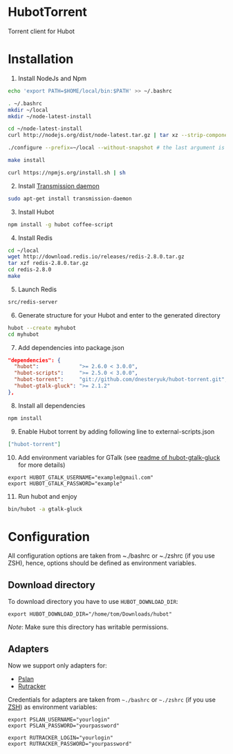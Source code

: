 # HubotTorrent

Torrent client for Hubot

# Installation

1. Install NodeJs and Npm

  ```bash
  echo 'export PATH=$HOME/local/bin:$PATH' >> ~/.bashrc

  . ~/.bashrc
  mkdir ~/local
  mkdir ~/node-latest-install

  cd ~/node-latest-install
  curl http://nodejs.org/dist/node-latest.tar.gz | tar xz --strip-components=1

  ./configure --prefix=~/local --without-snapshot # the last argument is required for ARM processors

  make install

  curl https://npmjs.org/install.sh | sh
  ```

2. Install [Transmission daemon](http://www.transmissionbt.com/)

  ```bash
  sudo apt-get install transmission-daemon
  ```

3. Install Hubot

  ```bash
  npm install -g hubot coffee-script
  ```

4. Install Redis

  ```bash
  cd ~/local
  wget http://download.redis.io/releases/redis-2.8.0.tar.gz
  tar xzf redis-2.8.0.tar.gz
  cd redis-2.8.0
  make
  ```

5. Launch Redis

  ```bash
  src/redis-server
  ```

6. Generate structure for your Hubot and enter to the generated directory

  ```bash
  hubot --create myhubot
  cd myhubot
  ```

7. Add dependencies into package.json

  ```json
  "dependencies": {
    "hubot":             ">= 2.6.0 < 3.0.0",
    "hubot-scripts":     ">= 2.5.0 < 3.0.0",
    "hubot-torrent":     "git://github.com/dnesteryuk/hubot-torrent.git",
    "hubot-gtalk-gluck": ">= 2.1.2"
  },

  ```

8. Install all dependencies

  ```bash
  npm install
  ```

9. Enable Hubot torrent by adding following line to external-scripts.json

  ```json
  ["hubot-torrent"]
  ```

10. Add environment variables for GTalk (see [readme of hubot-gtalk-gluck](https://github.com/gluck/hubot-gtalk) for more details)

  ```shell
  export HUBOT_GTALK_USERNAME="example@gmail.com"
  export HUBOT_GTALK_PASSWORD="example"
  ```

11. Run hubot and enjoy

  ```bash
  bin/hubot -a gtalk-gluck
  ```

# Configuration

All configuration options are taken from ~./bashrc or ~./zshrc (if you use ZSH), hence, options should be defined as environment variables.

## Download directory

To download directory you have to use `HUBOT_DOWNLOAD_DIR`:

  ```
  export HUBOT_DOWNLOAD_DIR="/home/tom/Downloads/hubot"
  ```

*Note*: Make sure this directory has writable permissions.

## Adapters

Now we support only adapters for:
 - [Pslan](http://pslan.com)
 - [Rutracker](http://rutracker.org)
 
Credentials for adapters are taken from `~./bashrc` or `~./zshrc` (if you use [ZSH](http://ohmyz.sh/)) as environment variables:

  ```
  export PSLAN_USERNAME="yourlogin"
  export PSLAN_PASSWORD="yourpassword"

  export RUTRACKER_LOGIN="yourlogin"
  export RUTRACKER_PASSWORD="yourpassword"
  ```



